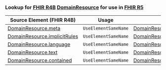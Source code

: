 ### Lookup for [FHIR R4B](https://hl7.org/fhir/R4B/) [DomainResource](https://hl7.org/fhir/R4B/DomainResource.html) for use in [FHIR R5](https://hl7.org/fhir/R5/)

| Source Element (FHIR R4B) | Usage | Target |
| -------------- | ----- | ------ |
| [DomainResource.meta](https://hl7.org/fhir/R4B/DomainResource.html#resource) | `UseElementSameName` | [DomainResource.meta](https://hl7.org/fhir/R5/DomainResource.html#resource) |
| [DomainResource.implicitRules](https://hl7.org/fhir/R4B/DomainResource.html#resource) | `UseElementSameName` | [DomainResource.implicitRules](https://hl7.org/fhir/R5/DomainResource.html#resource) |
| [DomainResource.language](https://hl7.org/fhir/R4B/DomainResource.html#resource) | `UseElementSameName` | [DomainResource.language](https://hl7.org/fhir/R5/DomainResource.html#resource) |
| [DomainResource.text](https://hl7.org/fhir/R4B/DomainResource.html#resource) | `UseElementSameName` | [DomainResource.text](https://hl7.org/fhir/R5/DomainResource.html#resource) |
| [DomainResource.contained](https://hl7.org/fhir/R4B/DomainResource.html#resource) | `UseElementSameName` | [DomainResource.contained](https://hl7.org/fhir/R5/DomainResource.html#resource) |
